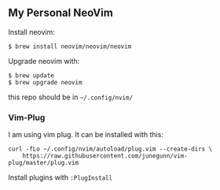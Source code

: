 ## My Personal NeoVim

Install neovim:
```
$ brew install neovim/neovim/neovim
```

Upgrade neovim with:
```
$ brew update
$ brew upgrade neovim
```

this repo should be in `~/.config/nvim/`

### Vim-Plug
I am using vim plug. It can be installed with this:
```
curl -fLo ~/.config/nvim/autoload/plug.vim --create-dirs \
    https://raw.githubusercontent.com/junegunn/vim-plug/master/plug.vim
```

Install plugins with
`:PlugInstall`
